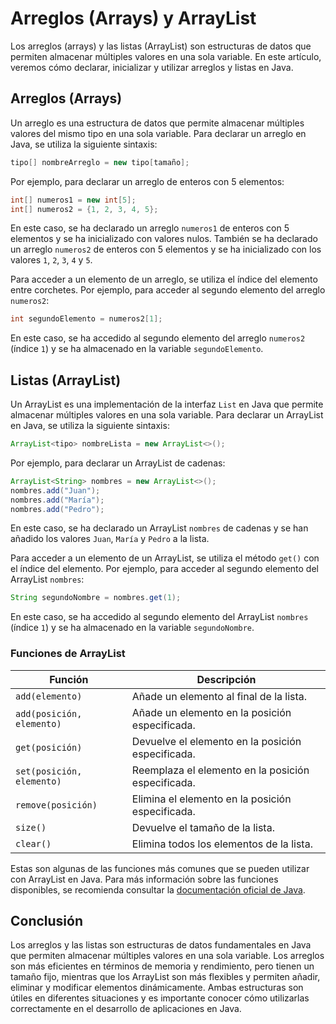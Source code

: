 # Arreglos (Arrays) y ArrayList

Los arreglos (arrays) y las listas (ArrayList) son estructuras de datos que permiten almacenar múltiples valores en una
sola variable. En este artículo, veremos cómo declarar, inicializar y utilizar arreglos y listas en Java.

## Arreglos (Arrays)

Un arreglo es una estructura de datos que permite almacenar múltiples valores del mismo tipo en una sola variable. Para
declarar un arreglo en Java, se utiliza la siguiente sintaxis:

```java
tipo[] nombreArreglo = new tipo[tamaño];
```

Por ejemplo, para declarar un arreglo de enteros con 5 elementos:

```java
int[] numeros1 = new int[5];
int[] numeros2 = {1, 2, 3, 4, 5};
```

En este caso, se ha declarado un arreglo `numeros1` de enteros con 5 elementos y se ha inicializado con valores nulos.
También se ha declarado un arreglo `numeros2` de enteros con 5 elementos y se ha inicializado con los valores `1`, `2`,
`3`, `4` y `5`.

Para acceder a un elemento de un arreglo, se utiliza el índice del elemento entre corchetes. Por ejemplo, para acceder
al segundo elemento del arreglo `numeros2`:

```java
int segundoElemento = numeros2[1];
```

En este caso, se ha accedido al segundo elemento del arreglo `numeros2` (índice `1`) y se ha almacenado en la variable
`segundoElemento`.

## Listas (ArrayList)

Un ArrayList es una implementación de la interfaz `List` en Java que permite almacenar múltiples valores en una sola
variable. Para declarar un ArrayList en Java, se utiliza la siguiente sintaxis:

```java
ArrayList<tipo> nombreLista = new ArrayList<>();
```

Por ejemplo, para declarar un ArrayList de cadenas:

```java
ArrayList<String> nombres = new ArrayList<>();
nombres.add("Juan");
nombres.add("María");
nombres.add("Pedro");
```

En este caso, se ha declarado un ArrayList `nombres` de cadenas y se han añadido los valores `Juan`, `María` y
`Pedro` a la lista.

Para acceder a un elemento de un ArrayList, se utiliza el método `get()` con el índice del elemento. Por ejemplo, para
acceder al segundo elemento del ArrayList `nombres`:

```java
String segundoNombre = nombres.get(1);
```

En este caso, se ha accedido al segundo elemento del ArrayList `nombres` (índice `1`) y se ha almacenado en la variable
`segundoNombre`.

### Funciones de ArrayList

| Función                   | Descripción                                        |
|---------------------------|----------------------------------------------------|
| `add(elemento)`           | Añade un elemento al final de la lista.            |
| `add(posición, elemento)` | Añade un elemento en la posición especificada.     |
| `get(posición)`           | Devuelve el elemento en la posición especificada.  |
| `set(posición, elemento)` | Reemplaza el elemento en la posición especificada. |
| `remove(posición)`        | Elimina el elemento en la posición especificada.   |
| `size()`                  | Devuelve el tamaño de la lista.                    |
| `clear()`                 | Elimina todos los elementos de la lista.           |

Estas son algunas de las funciones más comunes que se pueden utilizar con ArrayList en Java. Para más información sobre
las funciones disponibles, se recomienda consultar la [documentación oficial de Java](https://docs.oracle.com/en/java/).

## Conclusión

Los arreglos y las listas son estructuras de datos fundamentales en Java que permiten almacenar múltiples valores en una
sola variable. Los arreglos son más eficientes en términos de memoria y rendimiento, pero tienen un tamaño fijo,
mientras que los ArrayList son más flexibles y permiten añadir, eliminar y modificar elementos dinámicamente. Ambas
estructuras son útiles en diferentes situaciones y es importante conocer cómo utilizarlas correctamente en el desarrollo
de aplicaciones en Java.